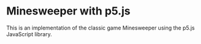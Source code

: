 # Minesweeper with p5.js

This is an implementation of the classic game Minesweeper using the p5.js 
JavaScript library.
